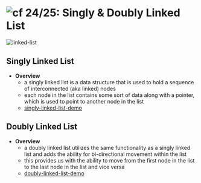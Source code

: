 ![cf](http://i.imgur.com/7v5ASc8.png) 24/25: Singly & Doubly Linked List
=====================================

![linked-list](https://s3-us-west-2.amazonaws.com/s.cdpn.io/154088/linked-list.png)

## Singly Linked List
  * **Overview**
    * a singly linked list is a data structure that is used to hold a sequence of interconnected (aka linked) nodes
    * each node in the list contains some sort of data along with a pointer, which is used to point to another node in the list
    * [singly-linked-list-demo](/24-25/demo/singly_linked_list)

## Doubly Linked List
  * **Overview**
    * a doubly linked list utilizes the same functionality as a singly linked list and adds the ability for bi-directional movement within the list
    * this provides us with the ability to move from the first node in the list to the last node in the list and vice versa
    * [doubly-linked-list-demo](/24-25/demo/doubly_linked_list)
